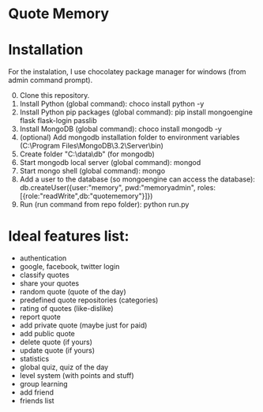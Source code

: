 
# Quote Memory

# Installation

For the instalation, I use chocolatey package manager for windows (from admin command prompt).

0. Clone this repository.
1. Install Python (global command): choco install python -y
2. Install Python pip packages (global command): pip install mongoengine flask flask-login passlib
3. Install MongoDB (global command): choco install mongodb -y
4. (optional) Add mongodb installation folder to environment variables (C:\Program Files\MongoDB\3.2\Server\bin)
5. Create folder "C:\data\db" (for mongodb)
6. Start mongodb local server (global command): mongod
7. Start mongo shell (global command): mongo
8. Add a user to the database (so mongoengine can access the database): db.createUser({user:"memory", pwd:"memoryadmin", roles:[{role:"readWrite",db:"quotememory"}]})
9. Run (run command from repo folder): python run.py


# Ideal features list:
- authentication
- google, facebook, twitter login
- classify quotes
- share your quotes
- random quote (quote of the day)
- predefined quote repositories (categories)
- rating of quotes (like-dislike)
- report quote
- add private quote (maybe just for paid)
- add public quote
- delete quote (if yours)
- update quote (if yours)
- statistics
- global quiz, quiz of the day
- level system (with points and stuff)
- group learning
- add friend
- friends list
